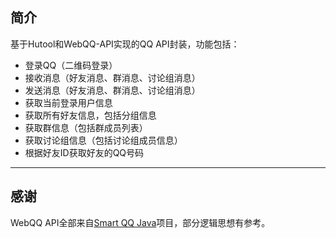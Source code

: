 ## 简介

基于Hutool和WebQQ-API实现的QQ API封装，功能包括：

- 登录QQ（二维码登录）
- 接收消息（好友消息、群消息、讨论组消息）
- 发送消息（好友消息、群消息、讨论组消息）
- 获取当前登录用户信息
- 获取所有好友信息，包括分组信息
- 获取群信息（包括群成员列表）
- 获取讨论组信息（包括讨论组成员信息）
- 根据好友ID获取好友的QQ号码

-------------------------------------------------------------------------------

## 感谢

WebQQ API全部来自[Smart QQ Java](https://github.com/ScienJus/smartqq)项目，部分逻辑思想有参考。